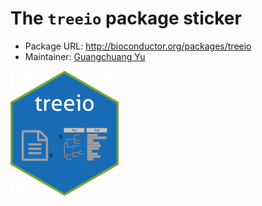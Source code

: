 # The `treeio` package sticker

* Package URL: <http://bioconductor.org/packages/treeio>
* Maintainer: [Guangchuang Yu](https://github.com/guangchuangyu/)

<img src="./treeio.png" height="200">

